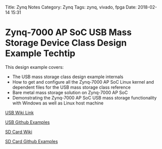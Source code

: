 Title: Zynq Notes
Category: Zynq
Tags: zynq, vivado, fpga
Date: 2018-02-14 15:31

# Zynq-7000 AP SoC USB Mass Storage Device Class Design Example Techtip
This design example covers:

*  The USB mass storage class design example internals
*  How to get and configure all the Zynq-7000 AP SoC Linux kernel and dependent files for the USB mass storage class reference
*  Bare metal mass storage solution on Zynq-7000 AP SoC
*  Demonstrating the Zynq-7000 AP SoC USB mass storage functionality with Windows as well as Linux host machine
  
[USB Wiki Link](http://www.wiki.xilinx.com/Zynq-7000+AP+SoC+USB+Mass+Storage+Device+Class+Design+Example+Techtip)

[USB Github Examples](https://github.com/Xilinx/embeddedsw/tree/master/XilinxProcessorIPLib/drivers/usbps/examples)

[SD Card Wiki](http://www.wiki.xilinx.com/xilffs)

[SD Card Github Examples](https://github.com/Xilinx/embeddedsw/blob/master/lib/sw_services/xilffs/examples/)

